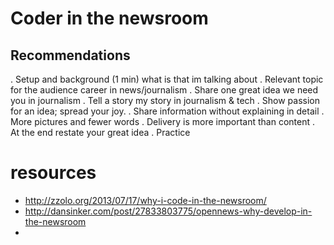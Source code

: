 # Coder in the newsroom

## Recommendations

. Setup and background (1 min)
    what is that im talking about
. Relevant topic for the audience
    career in news/journalism
. Share one great idea
    we need you in journalism
. Tell a story
    my story in journalism & tech
. Show passion for an idea; spread your joy.
. Share information without explaining in detail
. More pictures and fewer words
. Delivery is more important than content
. At the end restate your great idea
. Practice


# resources

- http://zzolo.org/2013/07/17/why-i-code-in-the-newsroom/
- http://dansinker.com/post/27833803775/opennews-why-develop-in-the-newsroom
-
